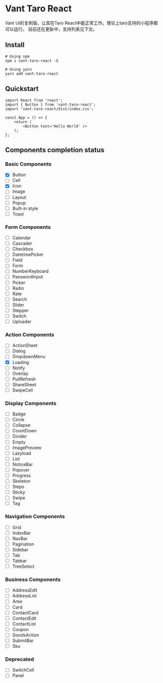 # **Vant Taro React**

Vant UI的复制版，让其在Taro React中能正常工作。理论上taro支持的小程序都可以运行。
目前还在更新中，支持列表见下文。

## Install

```text
# Using npm
npm i vant-taro-react -S

# Using yarn
yarn add vant-taro-react
```

## Quickstart

```text
import React from 'react';
import { Button } from 'vant-taro-react';
import 'vant-taro-react/dist/index.css';

const App = () => {
    return (
        <Button text='Hello World' />
    );
};
```

## Components completion status

### Basic Components

- [x] Button
- [ ] Cell
- [x] Icon
- [ ] Image
- [ ] Layout
- [ ] Popup
- [ ] Built-in style
- [ ] Toast

### Form Components

- [ ] Calendar
- [ ] Cascader
- [ ] Checkbox
- [ ] DatetimePicker
- [ ] Field
- [ ] Form
- [ ] NumberKeyboard
- [ ] PasswordInput
- [ ] Picker
- [ ] Radio
- [ ] Rate
- [ ] Search
- [ ] Slider
- [ ] Stepper
- [ ] Switch
- [ ] Uploader

### Action Components

- [ ] ActionSheet
- [ ] Dialog
- [ ] DropdownMenu
- [x] Loading
- [ ] Notify
- [ ] Overlay
- [ ] PullRefresh
- [ ] ShareSheet
- [ ] SwipeCell

### Display Components

- [ ] Badge
- [ ] Circle
- [ ] Collapse
- [ ] CountDown
- [ ] Divider
- [ ] Empty
- [ ] ImagePreview
- [ ] Lazyload
- [ ] List
- [ ] NoticeBar
- [ ] Popover
- [ ] Progress
- [ ] Skeleton
- [ ] Steps
- [ ] Sticky
- [ ] Swipe
- [ ] Tag

### Navigation Components

- [ ] Grid
- [ ] IndexBar
- [ ] NavBar
- [ ] Pagination
- [ ] Sidebar
- [ ] Tab
- [ ] Tabbar
- [ ] TreeSelect

### Business Components

- [ ] AddressEdit
- [ ] AddressList
- [ ] Area
- [ ] Card
- [ ] ContactCard
- [ ] ContactEdit
- [ ] ContactList
- [ ] Coupon
- [ ] GoodsAction
- [ ] SubmitBar
- [ ] Sku

### Deprecated

- [ ] SwitchCell
- [ ] Panel
